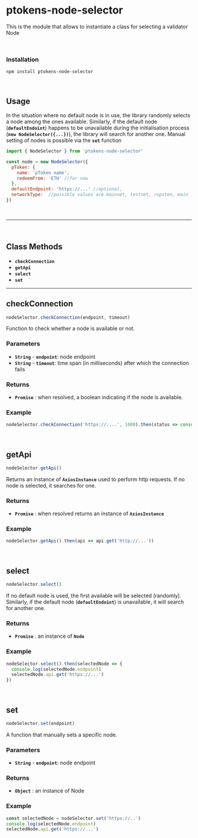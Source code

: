 # ptokens-node-selector

This is the module that allows to instantiate a class for selecting a validator Node

&nbsp;

### Installation

```
npm install ptokens-node-selector
```

&nbsp;

## Usage
In the situation where no default node is in use, the library randomly selects a node among the ones available. Similarly, if the default node (__`defaultEndoint`__) happens to be unavailable during the initialisation process (__`new NodeSelector({...})`__), the library will search for another one. Manual setting of nodes is possible via the __`set`__ function

```js
import { NodeSelector } from 'ptokens-node-selector'

const node = new NodeSelector({
  pToken: {
    name: 'pToken name',
    redeemFrom: 'ETH' //for now
  },
  defaultEndpoint: 'https://...' //optional,
  networkType:  //possible values are mainnet, testnet, ropsten, main
})
```

&nbsp;

***

&nbsp;

## Class Methods

* __`checkConnection`__
* __`getApi`__
* __`select`__
* __`set`__

***


## checkConnection

```js
nodeSelector.checkConnection(endpoint, timeout)
```

Function to check whether a node is available or not.

### Parameters

- __`String`__ - __`endpoint`__: node endpoint
- __`String`__ - __`timeout`__:  time span (in milliseconds) after which the connection fails

### Returns

- __`Promise`__ : when resolved, a boolean indicating if the node is available.

### Example
```js
nodeSelector.checkConnection('https://....', 1000).then(status => console.log(status))
```

&nbsp;

## getApi

```js
nodeSelector.getApi()
```

Returns an instance of __`AxiosInstance`__ used to perform http requests. If no node is selected, it searches for one.

### Returns

- __`Promise`__ : when resolved returns an instance of __`AxiosInstance`__ 

### Example
```js
nodeSelector.getApi().then(api => api.get('http://...'))
```

&nbsp;


## select

```js
nodeSelector.select()
```

If no default node is used, the first available will be selected (randomly). Similarly, if the default node (__`defaultEndoint`__) is unavailable, it will search for another one.

### Returns

- __`Promise`__ : an instance of __`Node`__

### Example
```js
nodeSelector.select().then(selectedNode => {
  console.log(selectedNode.endpoint)
  selectedNode.api.get('https://...')
})
```

&nbsp;


## set

```js
nodeSelector.set(endpoint)
```

A function that manually sets a specific node.

### Parameters

- __`String`__ - __`endpoint`__: node endpoint

### Returns

- __`Object`__ : an instance of Node

### Example
```js
const selectedNode = nodeSelector.set('https://..')
console.log(selectedNode.endpoint)
selectedNode.api.get('https://...')
```
